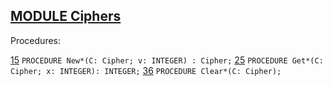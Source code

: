 
## [MODULE Ciphers](https://github.com/io-core/Crypto/blob/main/Ciphers.Mod)

Procedures:

[15](https://github.com/io-core/Crypto/blob/main/Ciphers.Mod#15) `PROCEDURE New*(C: Cipher; v: INTEGER) : Cipher;`
[25](https://github.com/io-core/Crypto/blob/main/Ciphers.Mod#25) `PROCEDURE Get*(C: Cipher; x: INTEGER): INTEGER;`
[36](https://github.com/io-core/Crypto/blob/main/Ciphers.Mod#36) `PROCEDURE Clear*(C: Cipher);`
